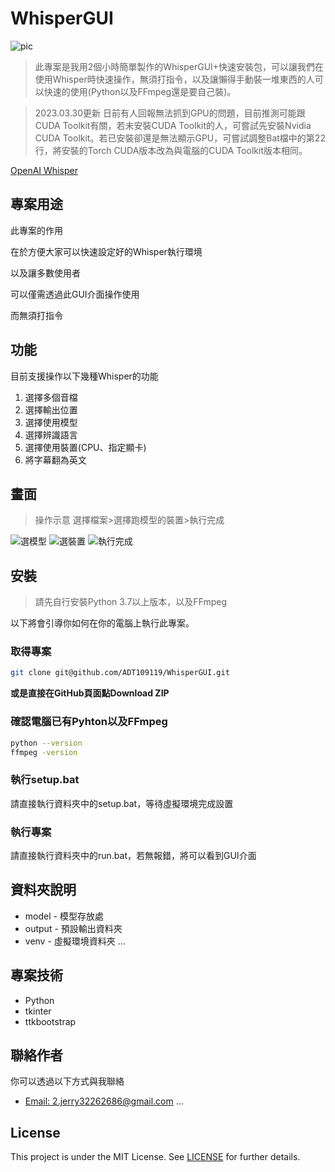 # WhisperGUI

![pic](https://user-images.githubusercontent.com/106337749/221340883-4b437d03-97fc-42ee-821e-dd04096323fe.png)

> 此專案是我用2個小時簡單製作的WhisperGUI+快速安裝包，可以讓我們在使用Whisper時快速操作，無須打指令，以及讓懶得手動裝一堆東西的人可以快速的使用(Python以及FFmpeg還是要自己裝)。

> 2023.03.30更新 日前有人回報無法抓到GPU的問題，目前推測可能跟CUDA Toolkit有關，若未安裝CUDA Toolkit的人，可嘗試先安裝Nvidia CUDA Toolkit。若已安裝卻還是無法顯示GPU，可嘗試調整Bat檔中的第22行，將安裝的Torch CUDA版本改為與電腦的CUDA Toolkit版本相同。

[OpenAI Whisper](https://github.com/openai/whisper)

## 專案用途

此專案的作用

在於方便大家可以快速設定好的Whisper執行環境

以及讓多數使用者

可以僅需透過此GUI介面操作使用

而無須打指令


## 功能

目前支援操作以下幾種Whisper的功能
1. 選擇多個音檔
1. 選擇輸出位置
1. 選擇使用模型
1. 選擇辨識語言
1. 選擇使用裝置(CPU、指定顯卡)
1. 將字幕翻為英文


## 畫面

> 操作示意 選擇檔案>選擇跑模型的裝置>執行完成

![選模型](https://user-images.githubusercontent.com/106337749/218459288-0fd24ee4-4ed6-49c9-a3f4-1fd97976a89d.png)
![選裝置](https://user-images.githubusercontent.com/106337749/218459323-faaf2d8d-0a68-4bfc-a6e3-62e45b94ad0f.png)
![執行完成](https://user-images.githubusercontent.com/106337749/218460468-a801fe68-0f01-479d-a4bd-4f04eea1af41.png)

## 安裝

> 請先自行安裝Python 3.7以上版本，以及FFmpeg

以下將會引導你如何在你的電腦上執行此專案。

### 取得專案

```bash
git clone git@github.com/ADT109119/WhisperGUI.git
```

**或是直接在GitHub頁面點Download ZIP**

### 確認電腦已有Pyhton以及FFmpeg

```bash
python --version
ffmpeg -version
```

### 執行setup.bat

請直接執行資料夾中的setup.bat，等待虛擬環境完成設置

### 執行專案

請直接執行資料夾中的run.bat，若無報錯，將可以看到GUI介面

## 資料夾說明

- model - 模型存放處
- output - 預設輸出資料夾
- venv - 虛擬環境資料夾
...

## 專案技術

- Python
- tkinter
- ttkbootstrap

## 聯絡作者

你可以透過以下方式與我聯絡

- [Email: 2.jerry32262686@gmail.com](mailto:2.jerry32262686@gmail.com)
...

## License
This project is under the MIT License. See [LICENSE](https://github.com/ADT109119/WhisperGUI/blob/main/LICENSE) for further details.
